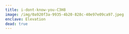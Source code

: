 ```yaml
---
title: i-dont-know-you-C3H8
image: /img/0a920f3a-9935-4b20-828c-40e97e09ca97.jpeg
enclave: Elevation
dead: true
---
```

